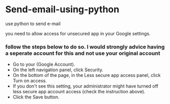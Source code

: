 # Send-email-using-python
use python to send e-mail

you need to allow access for unsecured app in your Google settings.

### follow the steps below to do so. I would strongly advice having a seperate account for this and not use your original account

- Go to your (Google Account).
- On the left navigation panel, click Security.
- On the bottom of the page, in the Less secure app access panel, click Turn on access.
- If you don't see this setting, your administrator might have turned off less secure app account access (check the instruction above).
- Click the Save button.
